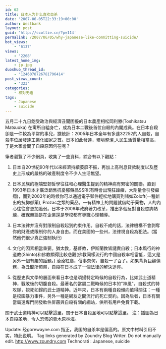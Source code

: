 ```yaml
---
id: 62
title: 日本人为什么喜欢自杀
date: '2007-06-05T22:33:19+00:00'
author: Westbank
layout: post
guid: 'http://scottie.cn/?p=114'
permalink: /2007/06/05/why-japanese-like-committing-suicide/
bot_views:
    - '6137'
views:
    - '2268'
latest_home_img:
    - jp.jpg
duoshuo_thread_id:
    - '1246078726781796414'
post_views_count:
    - '323'
categories:
    - 相对无语
tags:
    - Japanese
    - suicide
---
```


五月二十九日飽受政治與經濟丑聞困擾的日本農產相松岡利滕(Toshikatsu Matsuoka) 在寓所自縊身亡，成為日本二戰後首位自殺的內閣成員。在日本自殺卻是一件較為平常的事兒，據統計：2005年日本全年有多達32252的人自殺，自殺率位居發達工業化國家之首。日本如此發達，環境整潔,人民生活質量相當高，于是大家會問了自殺原因何在呢？

筆者瀏覽了不少網頁，收集了一些資料，綜合有以下觀點：

1. 日本自20世紀90年代以來經濟持續萎靡不振，再加上高利息貸款制度以及歷史上形成的嚴格的破產制度令不少人生活無望。

2. 日本民族的極端堅韌哲學往往和心理醫生提到的精神病有緊密的關聯。直到1993年日本才廣泛銷售抗憂郁藥品SSRI(有時會出現狂躁癥，大劑量會引發癲癇)，而到2003年的時候你可以通過電子郵件輕松地購買到諸如Zoloft(一種新出的抗抑郁藥), Prozac之類的藥品。一有精神上的問題就借助于藥物，人的內心往往會更加脆弱。日本于2006年政府著力改革，推出多個反對自殺咨詢熱線，確保無論是在企業還是學校都有專職心理輔導。

3. 日本法律并沒有對限制自殺起到約束作用。自殺不成的話，法律機構不會剝奪你的財產或限制你的人身自由。而在美國的一些州，法律視自殺為犯法。(當然他們很少真正強制執行)

4. 文化的因素相當重要。猶太教，基督教，伊斯蘭教皆譴責自殺；日本風行的神道教(Shinto)和佛教顯得比較悲觀(佛教同樣流行的中國自殺率相當低，這又是另外一個有趣的話題。) 滾滾紅塵，俗事奈何，自殺一了百了。如果背負巨額債務，為丑聞所煎熬，自殺在日本成了一個法律的解決途徑。

5. 從歷史與文學的層面來看日本也是頌揚特定時候的自殺行為，比如武士道精神，戰敗後的切腹自殺。最著名的當屬二戰時候的日本的"神風"，自殺式的特攻隊，視死如歸的武士道精神。近年來，日本有兩種自殺傾向值得關注：一種是校園暴力事件，另外一種是網友之間流行的死亡契約。因為后者，日本有關當局還專門開發軟件屏蔽與自殺有關的網站，供所有用戶免費下載。

關于武士道精神可以點擊這里，關于日本自殺圣地可以點擊這里。
注：插圖為日本自殺圣地，令人恐怖的青木原林海。

Update: 经gorewayne.com 指正，我国的自杀率是偏高的。原文中材料引用不实，特此说明。
 Tag links generated by Zoundry Blog Writer. Do not manually edit. http://www.zoundry.com 
Technorati : Japanese, suicide